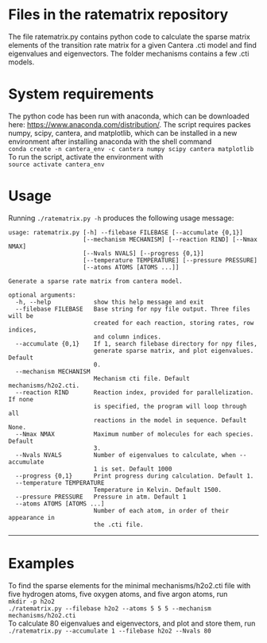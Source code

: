 # Files in the ratematrix repository
The file ratematrix.py contains python code to calculate the sparse matrix elements of the transition rate matrix for a given Cantera .cti model and find eigenvalues and eigenvectors. The folder mechanisms contains a few .cti models.

# System requirements
The python code has been run with anaconda, which can be downloaded here: https://www.anaconda.com/distribution/. The script requires packes numpy, scipy, cantera, and matplotlib, which can be installed in a new environment after installing anaconda with the shell command  
`conda create -n cantera_env -c cantera numpy scipy cantera matplotlib`  
To run the script, activate the environment with  
`source activate cantera_env`

# Usage
Running `./ratematrix.py -h` produces the following usage message:
```
usage: ratematrix.py [-h] --filebase FILEBASE [--accumulate {0,1}]
                     [--mechanism MECHANISM] [--reaction RIND] [--Nmax NMAX]
                     [--Nvals NVALS] [--progress {0,1}]
                     [--temperature TEMPERATURE] [--pressure PRESSURE]
                     [--atoms ATOMS [ATOMS ...]]

Generate a sparse rate matrix from cantera model.

optional arguments:
  -h, --help            show this help message and exit
  --filebase FILEBASE   Base string for npy file output. Three files will be
                        created for each reaction, storing rates, row indices,
                        and column indices.
  --accumulate {0,1}    If 1, search filebase directory for npy files,
                        generate sparse matrix, and plot eigenvalues. Default
                        0.
  --mechanism MECHANISM
                        Mechanism cti file. Default mechanisms/h2o2.cti.
  --reaction RIND       Reaction index, provided for parallelization. If none
                        is specified, the program will loop through all
                        reactions in the model in sequence. Default None.
  --Nmax NMAX           Maximum number of molecules for each species. Default
                        3.
  --Nvals NVALS         Number of eigenvalues to calculate, when --accumulate
                        1 is set. Default 1000
  --progress {0,1}      Print progress during calculation. Default 1.
  --temperature TEMPERATURE
                        Temperature in Kelvin. Default 1500.
  --pressure PRESSURE   Pressure in atm. Default 1
  --atoms ATOMS [ATOMS ...]
                        Number of each atom, in order of their appearance in
                        the .cti file.
  ```
  -----------
# Examples
To find the sparse elements for the minimal mechanisms/h2o2.cti file with five hydrogen atoms, five oxygen atoms, and five argon atoms, run  
`mkdir -p h2o2`  
`./ratematrix.py --filebase h2o2 --atoms 5 5 5 --mechanism mechanisms/h2o2.cti`  
To calculate 80 eigenvalues and eigenvectors, and plot and store them, run  
`./ratematrix.py --accumulate 1 --filebase h2o2 --Nvals 80`  
